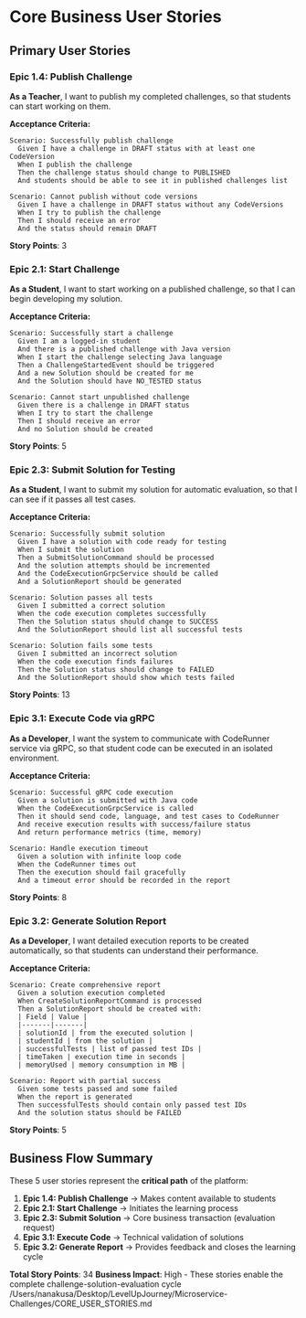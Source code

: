 # Core Business User Stories

## Primary User Stories

### Epic 1.4: Publish Challenge
**As a Teacher**, I want to publish my completed challenges, so that students can start working on them.

**Acceptance Criteria:**
```
Scenario: Successfully publish challenge
  Given I have a challenge in DRAFT status with at least one CodeVersion
  When I publish the challenge
  Then the challenge status should change to PUBLISHED
  And students should be able to see it in published challenges list

Scenario: Cannot publish without code versions
  Given I have a challenge in DRAFT status without any CodeVersions
  When I try to publish the challenge
  Then I should receive an error
  And the status should remain DRAFT
```
**Story Points**: 3

### Epic 2.1: Start Challenge
**As a Student**, I want to start working on a published challenge, so that I can begin developing my solution.

**Acceptance Criteria:**
```
Scenario: Successfully start a challenge
  Given I am a logged-in student
  And there is a published challenge with Java version
  When I start the challenge selecting Java language
  Then a ChallengeStartedEvent should be triggered
  And a new Solution should be created for me
  And the Solution should have NO_TESTED status

Scenario: Cannot start unpublished challenge
  Given there is a challenge in DRAFT status
  When I try to start the challenge
  Then I should receive an error
  And no Solution should be created
```
**Story Points**: 5

### Epic 2.3: Submit Solution for Testing
**As a Student**, I want to submit my solution for automatic evaluation, so that I can see if it passes all test cases.

**Acceptance Criteria:**
```
Scenario: Successfully submit solution
  Given I have a solution with code ready for testing
  When I submit the solution
  Then a SubmitSolutionCommand should be processed
  And the solution attempts should be incremented
  And the CodeExecutionGrpcService should be called
  And a SolutionReport should be generated

Scenario: Solution passes all tests
  Given I submitted a correct solution
  When the code execution completes successfully
  Then the Solution status should change to SUCCESS
  And the SolutionReport should list all successful tests

Scenario: Solution fails some tests
  Given I submitted an incorrect solution
  When the code execution finds failures
  Then the Solution status should change to FAILED
  And the SolutionReport should show which tests failed
```
**Story Points**: 13

### Epic 3.1: Execute Code via gRPC
**As a Developer**, I want the system to communicate with CodeRunner service via gRPC, so that student code can be executed in an isolated environment.

**Acceptance Criteria:**
```
Scenario: Successful gRPC code execution
  Given a solution is submitted with Java code
  When the CodeExecutionGrpcService is called
  Then it should send code, language, and test cases to CodeRunner
  And receive execution results with success/failure status
  And return performance metrics (time, memory)

Scenario: Handle execution timeout
  Given a solution with infinite loop code
  When the CodeRunner times out
  Then the execution should fail gracefully
  And a timeout error should be recorded in the report
```
**Story Points**: 8

### Epic 3.2: Generate Solution Report
**As a Developer**, I want detailed execution reports to be created automatically, so that students can understand their performance.

**Acceptance Criteria:**
```
Scenario: Create comprehensive report
  Given a solution execution completed
  When CreateSolutionReportCommand is processed
  Then a SolutionReport should be created with:
  | Field | Value |
  |-------|-------|
  | solutionId | from the executed solution |
  | studentId | from the solution |
  | successfulTests | list of passed test IDs |
  | timeTaken | execution time in seconds |
  | memoryUsed | memory consumption in MB |

Scenario: Report with partial success
  Given some tests passed and some failed
  When the report is generated
  Then successfulTests should contain only passed test IDs
  And the solution status should be FAILED
```
**Story Points**: 5

## Business Flow Summary

These 5 user stories represent the **critical path** of the platform:

1. **Epic 1.4: Publish Challenge** → Makes content available to students
2. **Epic 2.1: Start Challenge** → Initiates the learning process
3. **Epic 2.3: Submit Solution** → Core business transaction (evaluation request)
4. **Epic 3.1: Execute Code** → Technical validation of solutions
5. **Epic 3.2: Generate Report** → Provides feedback and closes the learning cycle

**Total Story Points**: 34
**Business Impact**: High - These stories enable the complete challenge-solution-evaluation cycle</content>
<parameter name="filePath">/Users/nanakusa/Desktop/LevelUpJourney/Microservice-Challenges/CORE_USER_STORIES.md